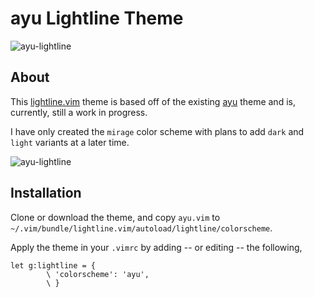 # ayu Lightline Theme
![ayu-lightline](https://raw.githubusercontent.com/yarisgutierrez/ayu-lightline/master/screenshot.png)

## About
This [lightline.vim](https://github.com/itchyny/lightline.vim) theme is based off of the existing [ayu](https://github.com/ayu-theme) theme and is, currently, still a work in progress. 

I have only created the `mirage` color scheme with plans to add `dark` and `light` variants at a later time.

![ayu-lightline](https://raw.githubusercontent.com/yarisgutierrez/ayu-lightline/master/screenshot2.png)

## Installation
Clone or download the theme, and copy `ayu.vim` to `~/.vim/bundle/lightline.vim/autoload/lightline/colorscheme`.

Apply the theme in your `.vimrc` by adding -- or editing -- the following,
```vim
let g:lightline = {
        \ 'colorscheme': 'ayu',
        \ }
```
